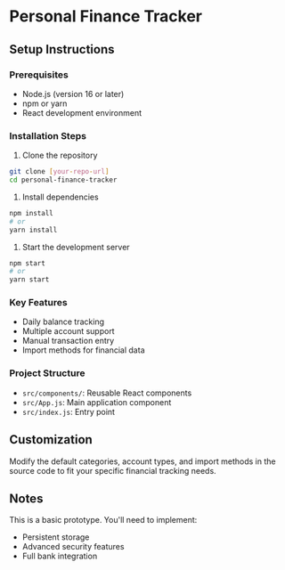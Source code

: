 # Personal Finance Tracker

## Setup Instructions

### Prerequisites

- Node.js (version 16 or later)
- npm or yarn
- React development environment

### Installation Steps

1. Clone the repository

```bash
git clone [your-repo-url]
cd personal-finance-tracker
```

1. Install dependencies

```bash
npm install
# or
yarn install
```

1. Start the development server

```bash
npm start
# or
yarn start
```

### Key Features

- Daily balance tracking
- Multiple account support
- Manual transaction entry
- Import methods for financial data

### Project Structure

- `src/components/`: Reusable React components
- `src/App.js`: Main application component
- `src/index.js`: Entry point

## Customization

Modify the default categories, account types, and import methods in the source code
to fit your specific financial tracking needs.

## Notes

This is a basic prototype. You'll need to implement:

- Persistent storage
- Advanced security features
- Full bank integration
